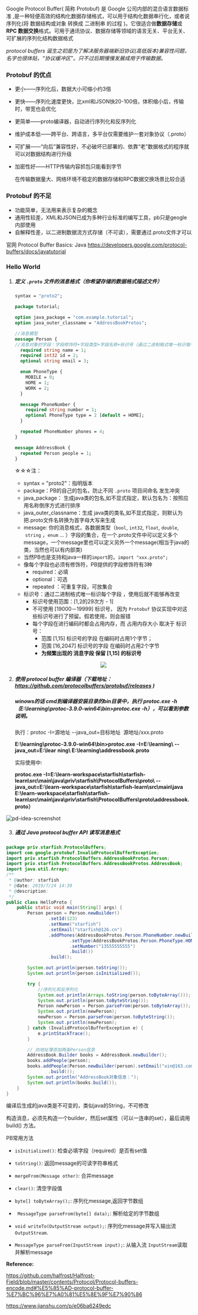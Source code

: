 Google Protocol Buffer( 简称 Protobuf) 是 Google 公司内部的混合语言数据标准 ,是一种轻便高效的结构化数据存储格式，可以用于结构化数据串行化，或者说序列化(将 数据结构或对象 转换成 二进制串 的过程 )。它很适合做**数据存储**或 **RPC 数据交换**格式。可用于通讯协议、数据存储等领域的语言无关、平台无关、可扩展的序列化结构数据格式 

*protocol buffers 诞生之初是为了解决服务器端新旧协议(高低版本)兼容性问题，名字也很体贴，“协议缓冲区”。只不过后期慢慢发展成用于传输数据。*

### Protobuf 的优点

- 更小——序列化后，数据大小可缩小约3倍
- 更快——序列化速度更快，比xml和JSON快20-100倍，体积缩小后，传输时，带宽也会优化
- 更简单——proto编译器，自动进行序列化和反序列化
- 维护成本低——跨平台、跨语言，多平台仅需要维护一套对象协议（.proto）
- 可扩展——“向后”兼容性好，不必破坏已部署的、依靠“老”数据格式的程序就可以对数据结构进行升级
- 加密性好——HTTP传输内容抓包只能看到字节

	在传输数据量大、网络环境不稳定的数据存储和RPC数据交换场景比较合适	

### Protobuf 的不足

- 功能简单，无法用来表示复杂的概念
- 通用性较差，XML和JSON已成为多种行业标准的编写工具，pb只是geogle内部使用
- 自解释性差，以二进制数据流方式存储（不可读），需要通过.proto文件才可以



官网 Protocol Buffer Basics: Java <https://developers.google.com/protocol-buffers/docs/javatutorial> 



### Hello World

1. ##### 定义 `.proto` 文件的消息格式（你希望存储的数据格式描述文件）

   ```protobuf
   syntax = "proto2";
   
   package tutorial;
   
   option java_package = "com.example.tutorial";
   option java_outer_classname = "AddressBookProtos";
   
   //消息模型
   message Person {
   //消息对象的字段：字段修饰符+字段类型+字段名称+标识号（通过二进制格式唯一标识每个字段，不变可）
     required string name = 1;
     required int32 id = 2;
     optional string email = 3;
   
     enum PhoneType {
       MOBILE = 0;
       HOME = 1;
       WORK = 2;
     }
   
     message PhoneNumber {
       required string number = 1;
       optional PhoneType type = 2 [default = HOME];
     }
   
     repeated PhoneNumber phones = 4;
   }
   
   message AddressBook {
     repeated Person people = 1;
   }
   ```

   ☆☆☆注： 

   - syntax = "proto2"：指明版本
   - package：PB的自己的包名，防止不同 `.proto` 项目间命名 发生冲突 
   - java_package： 生成java类的包名,如不显式指定，默认包名为：按照应用名称倒序方式进行排序
   - java_outer_classname：生成 java类的类名,如不显式指定，则默认为把.proto文件名转换为首字母大写来生成
   - message: 你的消息格式，各数据类型（`bool`, `int32`, `float`, `double`,  `string` ，`enum` ... ）字段的集合，在一个.proto文件中可以定义多个message，一个message里也可以定义另外一个message(相当于java的类，当然也可以有内部类)
   - 当然PB也是支持和java一样的`import`的，`import "xxx.proto";`
   - 像每个字段也必须有修饰符，PB提供的字段修饰符有3种
     - required：必填
     - optional：可选
     - repeated ：可重复字段，可放集合
   - 标识号：通过二进制格式唯一标识每个字段 ，使用后就不能够再改变
     - 标识号使用范围：[1,2的29次方 - 1]
     - 不可使用 [19000－19999] 标识号， 因为 `Protobuf` 协议实现中对这些标识号进行了预留。假若使用，则会报错
     - 每个字段在进行编码时都会占用内存，而 占用内存大小 取决于 标识号： 
       - 范围 [1,15] 标识号的字段 在编码时占用1个字节；
       - 范围 [16,2047] 标识号的字段 在编码时占用2个字节
       - **为频繁出现的 消息字段 保留 [1,15] 的标识号**

   <p align='center'>
     <img src='../../images/RPC/pb-vs-java.png'>
   </p>

2. ##### 使用 protocol buffer 编译器（下载地址：<https://github.com/protocolbuffers/protobuf/releases> )

   ##### winows的话 cmd到编译器安装目录的bin目录中，执行  **protoc.exe -h  （E:\learning\protoc-3.9.0-win64\bin>protoc.exe -h**），可以看到参数说明。

   执行：protoc -I=源地址 --java_out=目标地址  源地址/xxx.proto 

   **E:\learning\protoc-3.9.0-win64\bin>protoc.exe -I=E:\learning\ --java_out=E:\lear**
   **ning\ E:\learning\addressbook.proto**

   

   实际使用中:

   **protoc.exe -I=E:\learn-workspace\starfish\starfish-learn\src\main\java\priv\starfish\ProtocolBuffers\proto\ --java_out=E:\learn-workspace\starfish\starfish-learn\src\main\java  E:\learn-workspace\starfish\starfish-learn\src\main\java\priv\starfish\ProtocolBuffers\proto\addressbook.proto）**

![pd-idea-screenshot](../_images/rpc/pd-idea-screenshot.png)

3. ##### 通过 Java protocol buffer API 读写消息格式

```java
package priv.starfish.ProtocolBuffers;
import com.google.protobuf.InvalidProtocolBufferException;
import priv.starfish.ProtocolBuffers.AddressBookProtos.Person;
import priv.starfish.ProtocolBuffers.AddressBookProtos.AddressBook;
import java.util.Arrays;
/**
 * @author: starfish
 * @date: 2019/7/24 14:39
 * @description:
 */
public class HelloProto {
    public static void main(String[] args) {
        Person person = Person.newBuilder()
                .setId(123)
                .setName("starfish")
                .setEmail("starfish@126.cn")
                .addPhones(AddressBookProtos.Person.PhoneNumber.newBuilder()
                        .setType(AddressBookProtos.Person.PhoneType.HOME)
                        .setNumber("13555555555")
                        .build())
                .build();

        System.out.println(person.toString());
        System.out.println(person.isInitialized());

        try {
            //序列化和反序列化
            System.out.println(Arrays.toString(person.toByteArray()));
            System.out.println(person.toByteString());
            Person newPerson = Person.parseFrom(person.toByteArray());
            System.out.println(newPerson);
            newPerson = Person.parseFrom(person.toByteString());
            System.out.println(newPerson);
        } catch (InvalidProtocolBufferException e) {
            e.printStackTrace();
        }

        // 向地址簿添加两条Person信息
        AddressBook.Builder books = AddressBook.newBuilder();
        books.addPeople(person);
        books.addPeople(Person.newBuilder(person).setEmail("xin@163.com")
                .build());
        System.out.println("AddressBook对象信息：");
        System.out.println(books.build());
    }
}
```



编译后生成的java类是不可变的，类似java的String，不可修改

构造消息，必须先构造一个builder，然后set属性（可以一连串的set），最后调用build() 方法。



PB常用方法

- `isInitialized()`: 检查必填字段（required）是否有set值
- `toString()`: 返回message的可读字符串格式
- `mergeFrom(Message other)`: 合并message
- `clear()`: 清空字段值

- `byte[] toByteArray();`: 序列化message,返回字节数组
- ` MessageType parseFrom(byte[] data);`: 解析给定的字节数组
- `void writeTo(OutputStream output);`: 序列化message并写入输出流`OutputStream`.
- `MessageType parseFrom(InputStream input);`: 从输入流 `InputStream`读取并解析message



**Reference:**

<https://github.com/halfrost/Halfrost-Field/blob/master/contents/Protocol/Protocol-buffers-encode.md#%E5%85%AD-protocol-buffer-%E7%BC%96%E7%A0%81%E5%8E%9F%E7%90%86> 

 <https://www.jianshu.com/p/e06ba6249edc> 
